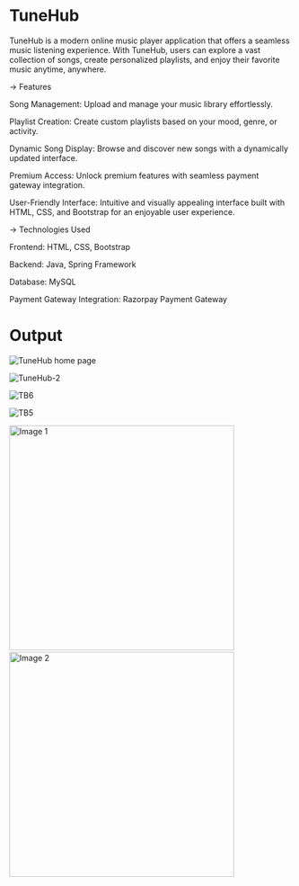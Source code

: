 # TuneHub
TuneHub is a modern online music player application that offers a seamless music listening experience. With TuneHub, users can explore a vast collection of songs, create personalized playlists, and enjoy their favorite music anytime, anywhere.

-> Features

Song Management: Upload and manage your music library effortlessly.

Playlist Creation: Create custom playlists based on your mood, genre, or activity.

Dynamic Song Display: Browse and discover new songs with a dynamically updated interface.

Premium Access: Unlock premium features with seamless payment gateway integration.

User-Friendly Interface: Intuitive and visually appealing interface built with HTML, CSS, and Bootstrap for an enjoyable user experience.

-> Technologies Used

Frontend: HTML, CSS, Bootstrap

Backend: Java, Spring Framework

Database: MySQL

Payment Gateway Integration: Razorpay Payment Gateway

# Output
![TuneHub home page](https://github.com/Manish50518/TuneHub-Java-Application-main/blob/main/assets/IMG_7616.JPG?raw=true)

![TuneHub-2](https://github.com/Manish50518/TuneHub-Java-Application-main/assets/105223888/4a293a75-b2b0-4200-b68e-aac158e90216)

![TB6](https://github.com/Manish50518/TuneHub-Java-Application-main/assets/105223888/5916b6af-7d92-451b-aac2-fde0321976a4)

![TB5](https://github.com/Manish50518/TuneHub-Java-Application-main/assets/105223888/95647434-adb0-4d75-876d-04c72d3834e8)

<p float="left">
  <img src="https://github.com/Manish50518/TuneHub-Java-Application-main/assets/105223888/ca164274-738b-472f-b904-c265a2a39ceb" alt="Image 1" width="400" />
  &nbsp;&nbsp;&nbsp;&nbsp;&nbsp;&nbsp;&nbsp;&nbsp;&nbsp;&nbsp;&nbsp;&nbsp;&nbsp;
  <img src="https://github.comManish50518/TuneHub-Java-Application-main/assets/105223888/5dd1d93b-e150-455d-b767-bb4b9269c798" alt="Image 2" width="400" /> 
</p>


